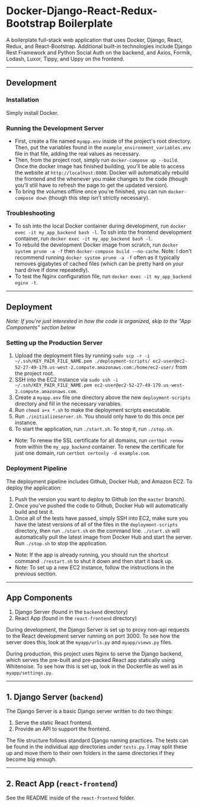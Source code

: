 # Docker-Django-React-Redux-Bootstrap Boilerplate
A boilerplate full-stack web application that uses Docker, Django, React, Redux, and React-Bootstrap.
Additional built-in technologies include Django Rest Framework and Python Social Auth on the backend, and Axios, Formik, Lodash, Luxor, Tippy, and Uppy on the frontend.

<!-- TODO add Dockerhub webhook -->

-----------


## Development

### Installation
Simply install Docker.

### Running the Development Server
+ First, create a file named `myapp.env` inside of the project's root directory. Then, put the variables found in the `example_environment_variables.env` file in that file, adding the real values as necessary.
+ Then, from the project root, simply run `docker-compose up --build`. Once the docker image has finished building, you'll be able to access the website at `http://localhost:8000`. Docker will automatically rebuild the frontend and the whenever you make changes to the code (though you'll still have to refresh the page to get the updated version).
+ To bring the volumes offline once you're finished, you can run `docker-compose down` (though this step isn't strictly necessary).

### Troubleshooting
+ To ssh into the local Docker container during development, run `docker exec -it my_app_backend bash -l`. To ssh into the frontend development container, run `docker exec -it my_app_backend bash -l`.
+ To rebuild the development Docker image from scratch, run `docker system prune -a -f` then `docker-compose build --no-cache`. Note: I don't recommend running `docker system prune -a -f` often as it typically removes gigabytes of cached files (which can be pretty hard on your hard drive if done repeatedly).
+ To test the Nginx configuration file, run `docker exec -it my_app_backend nginx -t`.


-----------


## Deployment

*Note: If you're just interested in how the code is organized, skip to the "App Components" section below*

### Setting up the Production Server
1. Upload the deployment files by running `sudo scp -r -i ~/.ssh/KEY_PAIR_FILE_NAME.pem ./deployment-scripts/ ec2-user@ec2-52-27-49-179.us-west-2.compute.amazonaws.com:/home/ec2-user/` from the project root.
2. SSH into the EC2 instance via `sudo ssh -i ~/.ssh/KEY_PAIR_FILE_NAME.pem ec2-user@ec2-52-27-49-179.us-west-2.compute.amazonaws.com`.
3. Create a `myapp.env` file one directory above the new `deployment-scripts` directory and fill in the necessary variables.
4. Run `chmod a+x *.sh` to make the deployment scripts executable.
5. Run `./initializeserver.sh`. You should only have to do this once per instance.
6. To start the application, run `./start.sh`. To stop it, run `./stop.sh`.

+ Note: To renew the SSL certificate for all domains, run `certbot renew` from within the `my_app_backend` container. To renew the certificate for just one domain, run `certbot certonly -d example.com`.

### Deployment Pipeline
The deployment pipeline includes Github, Docker Hub, and Amazon EC2. To deploy the application:
1. Push the version you want to deploy to Github (on the `master` branch).
2. Once you've pushed the code to Github, Docker Hub will automatically build and test it.
3. Once all of the tests have passed, simply SSH into EC2, make sure you have the latest versions of all of the files in the `deployment-scripts` directory, then run `./start.sh` on the command line. `./start.sh` will automatically pull the latest image from Docker Hub and start the server. Run `./stop.sh` to stop the application.
+ Note: If the app is already running, you should run the shortcut command `./restart.sh` to shut it down and then start it back up.
+ Note: To set up a new EC2 instance, follow the instructions in the previous section.


-----------


## App Components
1. Django Server (found in the `backend` directory)
2. React App (found in the `react-frontend` directory)

During development, the Django Server is set up to proxy non-api requests to the React development server running on port 3000. To see how the server does this, look at the `myapp/urls.py` and `myapp/views.py` files.

During production, this project uses Nginx to serve the Django backend, which serves the pre-built and pre-packed React app statically using Whitenoise. To see how this is set up, look in the Dockerfile as well as in `myapp/settings.py`.


-----------


## 1. Django Server (`backend`)
The Django Server is a basic Django server written to do two things:
1. Serve the static React frontend.
2. Provide an API to support the frontend.

The file structure follows standard Django naming practices. The tests can be found in the individual app directories under `tests.py`. I may split these up and move them to their own folders in the same directories if they become big enough.


-----------


## 2. React App (`react-frontend`)
See the README inside of the `react-frontend` folder.
